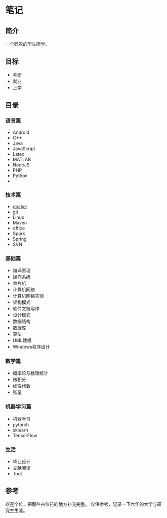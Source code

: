 # 笔记

## 简介

一个码农的毕生所学。

## 目标

- 考研
- 就业
- 上学


## 目录

### 语言篇
- Android
- C++
- Java
- JavaScript
- Latex
- MATLAB
- NodeJS
- PHP
- Python
- 

### 技术篇
- [docker](./docker/1%20简介安装.md)
- git
- Linux
- Maven
- office
- Spark
- Spring
- SVN

### 基础篇
- 编译原理
- 操作系统
- 单片机
- 计算机网络
- 计算机网络实验
- 架构模式
- 软件文档写作
- 设计模式
- 数据结构
- 数据库
- 算法
- UML建模
- Windows程序设计
  
### 数学篇
- 概率论与数理统计
- 微积分
- 线性代数
- 张量

### 机器学习篇
- 机器学习
- pytorch
- sklearn
- TensorFlow
### 生活
- 毕业设计
- 文献阅读
- Tool
## 参考

欢迎个位，把那些占位符的地方补充完整。
仅供参考，记录一下六年的大学与研究生生涯。
